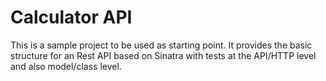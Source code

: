 Calculator API
==============

This is a sample project to be used as starting point. It provides the basic structure for an Rest API based on Sinatra with tests at the API/HTTP level and also model/class level.
